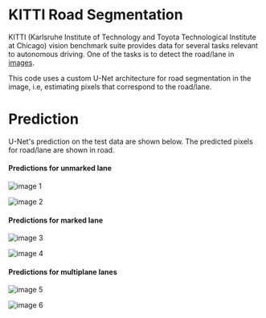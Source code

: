 # KITTI Road Segmentation

KITTI (Karlsruhe Institute of Technology and Toyota Technological Institute at Chicago)
vision benchmark suite provides data for several tasks relevant to autonomous driving. One of the tasks is to detect the road/lane in [images](http://www.cvlibs.net/datasets/kitti/eval_road.php "image data"). 

This code uses a custom U-Net architecture for road segmentation in the image, i.e, estimating pixels that correspond to the road/lane. 

# Prediction

U-Net's prediction on the test data are shown below. The predicted pixels for road/lane are shown in road.

#### Predictions for unmarked lane
![image 1](https://github.com/rsenth/KITTI_road_segmentation/test_image/uu_000002.jpg "Logo Title Text 1")

![image 2](https://github.com/rsenth/KITTI_road_segmentation/test_image/uu_000032.jpg "Logo Title Text 1")

#### Predictions for marked lane
![image 3](https://github.com/rsenth/KITTI_road_segmentation/test_image/um_000015.jpg "Logo Title Text 1")

![image 4](https://github.com/rsenth/KITTI_road_segmentation/test_image/um_000057.jpg "Logo Title Text 1")

#### Predictions for multiplane lanes
![image 5](https://github.com/rsenth/KITTI_road_segmentation/test_image/umm_000017.jpg "Logo Title Text 1")

![image 6](https://github.com/rsenth/KITTI_road_segmentation/test_image/umm_000056.jpg "Logo Title Text 1")
